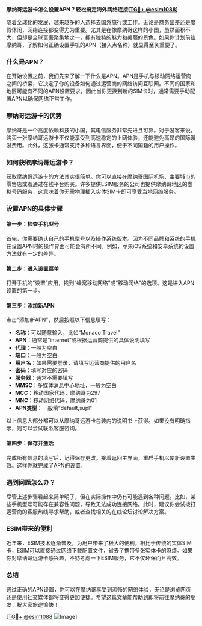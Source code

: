 **摩纳哥远游卡怎么设置APN？轻松搞定海外网络连接[[TG💪+ @esim1088](https://t.me/s/esim1088)]**

随着全球化的发展，越来越多的人选择去国外旅行或工作。无论是商务出差还是度假休闲，网络连接都变得尤为重要。尤其是在像摩纳哥这样的小国，虽然面积不大，但却是全球富豪聚集地之一，拥有独特的魅力和美丽的景色。如果你计划前往摩纳哥，了解如何正确设置手机的APN（接入点名称）就显得至关重要了。

### 什么是APN？

在开始设置之前，我们先来了解一下什么是APN。APN是手机与移动网络运营商之间的桥梁，它决定了你的设备如何通过运营商的网络访问互联网。不同的国家和地区可能有不同的APN设置要求，因此当你更换到新的SIM卡时，通常需要手动配置APN以确保网络正常工作。

### 摩纳哥远游卡的优势

摩纳哥是一个高度依赖科技的小国，其电信服务非常先进且可靠。对于游客来说，购买一张摩纳哥远游卡不仅能享受到高速稳定的上网体验，还能避免高昂的国际漫游费用。此外，这张卡通常支持多种语言界面，便于不同国籍的用户操作。

### 如何获取摩纳哥远游卡？

获取摩纳哥远游卡的方法其实很简单。你可以直接在摩纳哥国际机场、主要城市的零售店或者通过在线平台购买。许多提供ESIM服务的公司也提供摩纳哥地区的虚拟号码服务，这意味着你无需物理插入实体SIM卡即可享受当地网络服务。

### 设置APN的具体步骤

#### 第一步：检查手机型号
首先，你需要确认自己的手机型号以及操作系统版本。因为不同品牌和系统的手机在设置APN时的操作界面可能会有所不同。例如，苹果iOS系统和安卓系统的设置方法就有一定的差异。

#### 第二步：进入设置菜单
打开手机的“设置”应用，找到“蜂窝移动网络”或“移动网络”的选项。这是进入APN设置的第一步。

#### 第三步：添加新APN
点击“添加新APN”，然后按照以下信息填写：
- **名称**：可以随意输入，比如“Monaco Travel”
- **APN**：通常是“internet”或根据运营商提供的具体说明填写
- **代理**：一般为空白
- **端口**：一般为空白
- **用户名**：如果需要登录，请填写运营商提供的用户名
- **密码**：填写对应的密码
- **服务器**：通常不需要填写
- **MMSC**：多媒体消息中心地址，一般为空白
- **MCC**：移动国家代码，摩纳哥为297
- **MNC**：移动网络代码，摩纳哥为01
- **APN类型**：一般填“default,supl”

以上信息大部分都可以从摩纳哥远游卡包装内的说明书上获得。如果没有明确指示，则可以尝试联系客服咨询。

#### 第四步：保存并激活
完成所有信息的填写后，记得保存更改。接着返回主界面，重启手机以使新设置生效。这样你就完成了APN的设置。

### 遇到问题怎么办？

尽管上述步骤看起来简单明了，但在实际操作中仍有可能遇到各种问题。比如，某些手机型号可能存在兼容性问题，导致无法成功连接网络。此时，建议你尝试拨打运营商的客服热线寻求帮助，或者查找相关的在线论坛讨论解决方案。

### ESIM带来的便利

近年来，ESIM技术逐渐普及，为用户带来了极大的便利。相比于传统的实体SIM卡，ESIM可以直接通过网络下载配置文件，省去了携带多张实体卡的麻烦。如果你对摩纳哥远游卡感兴趣，不妨考虑一下ESIM服务，它不仅环保而且高效。

### 总结

通过正确的APN设置，你可以在摩纳哥享受到流畅的网络体验，无论是浏览网页还是使用社交媒体都将变得更加便捷。希望这篇文章能帮助到即将前往摩纳哥的朋友，祝大家旅途愉快！

[[TG💪+ @esim1088](https://t.me/s/esim1088) ![Image](https://i.postimg.cc/4NQfJmqS/Snipaste-2025-05-13-00-14-12.png)]